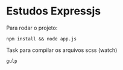 # Estudos Expressjs

Para rodar o projeto:

```npm install && node app.js```

Task para compilar os arquivos scss (watch)

```gulp```
